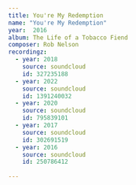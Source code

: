 ```yaml
---
title: You're My Redemption
name: "You're My Redemption"
year:  2016
album: The Life of a Tobacco Fiend
composer: Rob Nelson
recordingz:
  - year: 2018
    source: soundcloud
    id: 327235188
  - year: 2022
    source: soundcloud
    id: 1391240032 
  - year: 2020
    source: soundcloud
    id: 795839101
  - year: 2017
    source: soundcloud
    id: 302691519
  - year: 2016
    source: soundcloud
    id: 250786412
 
---
```


